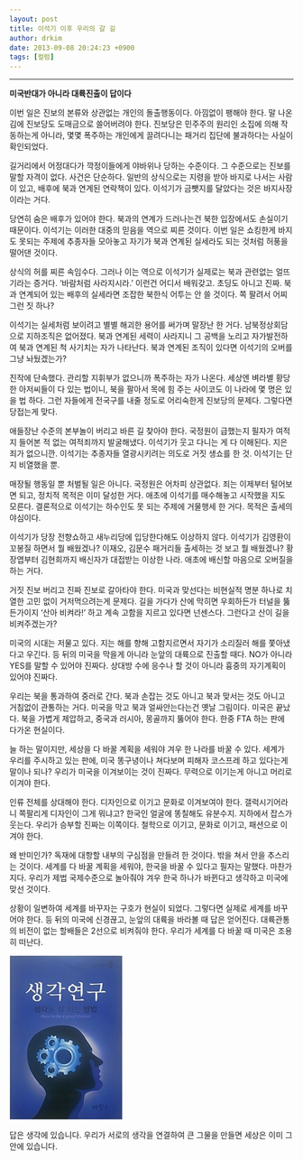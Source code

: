 ```yaml
---
layout: post
title: 이석기 이후 우리의 갈 길
author: drkim
date: 2013-09-08 20:24:23 +0900
tags: [컬럼]
---
```


**** 

  **미국반대가 아니라 대륙진출이 답이다**

  


이번 일은 진보의 본류와 상관없는 개인의 돌출행동이다. 아낌없이 팽해야 한다. 말 나온 김에 진보당도 도매금으로 쓸어버려야 한다. 진보당은 민주주의 원리인 소집에 의해 작동하는게 아니라, 몇몇 폭주하는 개인에게 끌려다니는 패거리 집단에 불과하다는 사실이 확인되었다. 

  


길거리에서 어정대다가 깍정이들에게 야바위나 당하는 수준이다. 그 수준으로는 진보를 말할 자격이 없다. 사건은 단순하다. 일반의 상식으로는 지령을 받아 바지로 나서는 사람이 있고, 배후에 북과 연계된 연락책이 있다. 이석기가 금뺏지를 달았다는 것은 바지사장이라는 거다. 

  


당연히 숨은 배후가 있어야 한다. 북과의 연계가 드러나는건 북한 입장에서도 손실이기 때문이다. 이석기는 이러한 대중의 믿음을 역으로 찌른 것이다. 이번 일은 쇼킹한게 바지도 못되는 주제에 추종자들 모아놓고 자기가 북과 연계된 실세라도 되는 것처럼 허풍을 떨어댄 것이다. 

  


상식의 허를 찌른 속임수다. 그러나 이는 역으로 이석기가 실제로는 북과 관련없는 얼뜨기라는 증거다. ‘바람처럼 사라지시라.’ 이런건 어디서 배워갖고. 초딩도 아니고 진짜. 북과 연계되어 있는 배후의 실세라면 조잡한 북한식 어투는 안 쓸 것이다. 쪽 팔려서 어찌 그런 짓 하나? 

  


이석기는 실세처럼 보이려고 별별 해괴한 용어를 써가며 말장난 한 거다. 남북정상회담으로 지하조직은 없어졌다. 북과 연계된 세력이 사라지니 그 공백을 노리고 자가발전하여 북과 연계된 척 사기치는 자가 나타난다. 북과 연계된 조직이 있다면 이석기의 오버를 그냥 놔뒀겠는가? 

  


진작에 단속했다. 관리할 지휘부가 없으니까 폭주하는 자가 나온다. 세상엔 벼라별 황당한 아저씨들이 다 있는 법이니, 북을 팔아서 목에 힘 주는 사이코도 이 나라에 몇 명은 있을 법 하다. 그런 자들에게 전국구를 내줄 정도로 어리숙한게 진보당의 문제다. 그렇다면 당접는게 맞다. 

  


애들장난 수준의 본부놀이 버리고 바른 길 찾아야 한다. 국정원이 급했는지 필자가 여적지 들어본 적 없는 여적죄까지 발굴해냈다. 이석기가 웃고 다니는 게 다 이해된다. 지은 죄가 없으니깐. 이석기는 추종자들 열광시키려는 의도로 거짓 생쇼를 한 것. 이석기는 단지 비열했을 뿐. 

  


매장될 행동일 뿐 처벌될 일은 아니다. 국정원은 어차피 상관없다. 죄는 이제부터 털어보면 되고, 정치적 목적은 이미 달성한 거다. 애초에 이석기를 매수해놓고 시작했을 지도 모른다. 결론적으로 이석기는 하수인도 못 되는 주제에 거물행세 한 거다. 목적은 출세의 야심이다. 

  


이석기가 당장 전향쇼하고 새누리당에 입당한다해도 이상하지 않다. 이석기가 김영환이 꼬봉질 하면서 뭘 배웠겠나? 이재오, 김문수 패거리들 출세하는 것 보고 뭘 배웠겠나? 황장엽부터 김현희까지 배신자가 대접받는 이상한 나라. 애초에 배신할 마음으로 오버질을 하는 거다. 

  


거짓 진보 버리고 진짜 진보로 갈아타야 한다. 미국과 맞선다는 비현실적 명분 하나로 치열한 고민 없이 거저먹으려는게 문제다. 길을 가다가 산에 막히면 우회하든가 터널을 뚫든가이지 ‘산아 비켜라!’ 하고 계속 고함을 지르고 있다면 넌센스다. 그런다고 산이 길을 비켜주겠는가?

  


미국의 시대는 저물고 있다. 지는 해를 향해 고함지르면서 자기가 소리질러 해를 쫓아냈다고 우긴다. 등 뒤의 미국을 막을게 아니라 눈앞의 대륙으로 진출할 때다. NO가 아니라 YES를 말할 수 있어야 진짜다. 상대방 수에 응수나 할 것이 아니라 흉중의 자기계획이 있어야 진짜다.

  


우리는 북을 통과하여 중러로 간다. 북과 손잡는 것도 아니고 북과 맞서는 것도 아니고 거침없이 관통하는 거다. 미국을 막고 북과 얼싸안는다는건 옛날 그림이다. 미국은 끝났다. 북을 가볍게 제압하고, 중국과 러시아, 몽골까지 뚫어야 한다. 한중 FTA 하는 판에 다가온 현실이다. 

  


늘 하는 말이지만, 세상을 다 바꿀 계획을 세워야 겨우 한 나라를 바꿀 수 있다. 세계가 우리를 주시하고 있는 판에, 미국 똥구녕이나 쳐다보며 피해자 코스프레 하고 있다는게 말이나 되나? 우리가 미국을 이겨보이는 것이 진짜다. 무력으로 이기는게 아니고 머리로 이겨야 한다. 

  


인류 전체를 상대해야 한다. 디자인으로 이기고 문화로 이겨보여야 한다. 갤럭시기어라니 쪽팔리게 디자인이 그게 뭐냐고? 한국인 얼굴에 똥칠해도 유분수지. 지하에서 잡스가 웃는다. 우리가 승부할 진짜는 이쪽이다. 철학으로 이기고, 문화로 이기고, 패션으로 이겨야 한다.

  


왜 반미인가? 독재에 대항할 내부의 구심점을 만들려 한 것이다. 밖을 쳐서 안을 추스리는 것이다. 세계를 다 바꿀 계획을 세워야, 한국을 바꿀 수 있다고 필자는 말했다. 마찬가지다. 우리가 제법 국제수준으로 놀아줘야 겨우 한국 하나가 바뀐다고 생각하고 미국에 맞선 것이다. 

  


상황이 일변하여 세계를 바꾸자는 구호가 현실이 되었다. 그렇다면 실제로 세계를 바꾸어야 한다. 등 뒤의 미국에 신경끊고, 눈앞의 대륙을 바라볼 때 답은 얻어진다. 대륙관통의 비전이 없는 할배들은 2선으로 비켜줘야 한다. 우리가 세계를 다 바꿀 때 미국은 조용히 떠난다. 

  


  



![](/files/attach/images/199/627/386/1234.JPG)   




답은 생각에 있습니다. 우리가 서로의 생각을 연결하여 큰 그물을 만들면 세상은 이미 그 안에 있습니다.